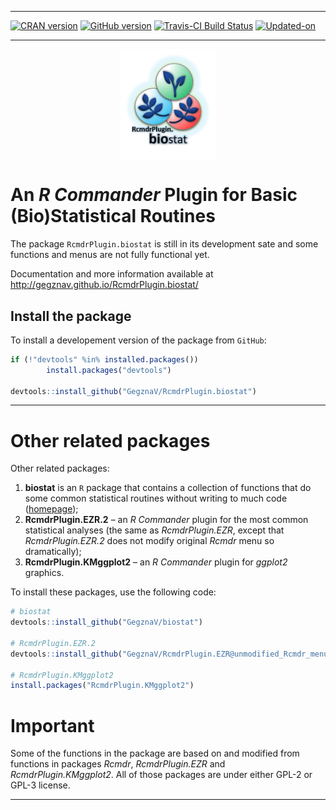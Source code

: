 
<!-- README.md is generated from README.Rmd. Please edit that file -->

-----

[![CRAN
version](http://www.r-pkg.org/badges/version/RcmdrPlugin.biostat)](https://cran.rstudio.com/web/packages/RcmdrPlugin.biostat/index.html)
[![GitHub
version](https://img.shields.io/badge/GitHub-v0.0.7-brightgreen.svg)](https://github.com/GegznaV/RcmdrPlugin.biostat)
[![Travis-CI Build
Status](https://travis-ci.org/GegznaV/RcmdrPlugin.biostat.png?branch=master)](https://travis-ci.org/GegznaV/RcmdrPlugin.biostat)
[![Updated-on](https://img.shields.io/badge/Updated%20on-2018--03--01-yellowgreen.svg)](/commits/master)

-----

<img src="https://raw.githubusercontent.com/GegznaV/RcmdrPlugin.biostat/master/docs/logo.png" width="30%" height="30%" style="display: block; margin: auto;" />

# An *R Commander* Plugin for Basic (Bio)Statistical Routines

The package `RcmdrPlugin.biostat` is still in its development sate and
some functions and menus are not fully functional yet.

Documentation and more information available at
<http://gegznav.github.io/RcmdrPlugin.biostat/>

## Install the package

To install a developement version of the package from `GitHub`:

``` r
if (!"devtools" %in% installed.packages())
        install.packages("devtools")

devtools::install_github("GegznaV/RcmdrPlugin.biostat")
```

-----

# Other related packages

Other related packages:

1.  **biostat** is an `R` package that contains a collection of
    functions that do some common statistical routines without writing
    to much code ([homepage](https://gegznav.github.io/biostat/));
2.  **RcmdrPlugin.EZR.2** – an *R Commander* plugin for the most common
    statistical analyses (the same as *RcmdrPlugin.EZR*, except that
    *RcmdrPlugin.EZR.2* does not modify original *Rcmdr* menu so
    dramatically);
3.  **RcmdrPlugin.KMggplot2** – an *R Commander* plugin for *ggplot2*
    graphics.

To install these packages, use the following code:

``` r
# biostat
devtools::install_github("GegznaV/biostat")

# RcmdrPlugin.EZR.2
devtools::install_github("GegznaV/RcmdrPlugin.EZR@unmodified_Rcmdr_menu")

# RcmdrPlugin.KMggplot2
install.packages("RcmdrPlugin.KMggplot2")
```

# Important

Some of the functions in the package are based on and modified from
functions in packages *Rcmdr*, *RcmdrPlugin.EZR* and
*RcmdrPlugin.KMggplot2*. All of those packages are under either GPL-2 or
GPL-3 license.

-----

<!-- [![Travis-CI Build Status]
(https://travis-ci.org/GegznaV/RcmdrPlugin.biostat.png?branch=master)]
(https://travis-ci.org/GegznaV/RcmdrPlugin.biostat) -->

<!-- [![codecov.io]
(https://codecov.io/github/GegznaV/RcmdrPlugin.biostat/coverage.svg?branch=master)]
(https://codecov.io/github/GegznaV/RcmdrPlugin.biostat?branch=master) -->

<!-- * * * -->

<!--  <p align="right"> </p>     -->
